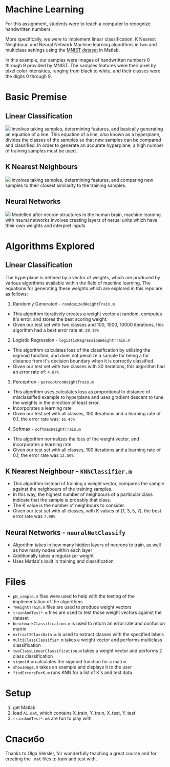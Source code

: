 # Machine Learning
For this assignment, students were to teach a computer to recognize handwritten numbers.

More specifically, we were to implement linear classification, K Nearest Neighbour, and Neural Network Machine learning algorithms in two and multiclass settings using the [MNIST dataset](http://yann.lecun.com/exdb/mnist/) in Matlab.

In this example, our samples were images of handwritten numbers 0 through 9 provided by MNIST. The samples features were their pixel by pixel color intensities, ranging from black to white, and their classes were the digits 0 through 9.



# Basic Premise
## Linear Classification
![](https://github.com/JoeGaebel/MachineLearning/blob/master/linear.png?raw=true)
involves taking samples, determining features, and basically generating an equation of a line.
This equation of a line, also known as a hyperplane, divides the classes of the samples so that new samples can be compared and classified. In order to generate an accurate hyperplane,
a high number of training samples must be used. 

## K Nearest Neighbours
![](https://github.com/JoeGaebel/MachineLearning/blob/master/KNN.png?raw=true)
involves taking samples, determining features, and comparing new samples to their closest similarity to the training samples.

## Neural Networks
![](https://github.com/JoeGaebel/MachineLearning/blob/master/neural.png?raw=true)
Modelled after neuron structures in the human brain, machine learning with neural networks involves creating layers of nerual units which have their own weights and interpret inputs

# Algorithms Explored

## Linear Classification
The hyperplane is defined by a vector of weights, which are produced by various algorithms available within the field of machine learning.
The equations for generating these weights which are explored in this repo are as follows:

1. Randomly Generated - `randomizedWeightTrain.m`
  - This algorithm iteratively creates a weight vector at random, computes it's error, and stores the best scoring weight.
  - Given our test set with two classes and 100, 1000, 10000 iterations, this algorithm had a best error rate at: `20.19%`
  
2. Logistic Regression - `logisticRegressionWeightTrain.m`
  - This algorithm calculates loss of the classification by utilizing the sigmoid function, and does not penalize
  a sample for being a far distance from it's decision boundary when it is correctly classified.
  - Given our test set with two classes with 30 iterations, this algorithm had an error rate of: `4.87%`
  
3. Perceptron - `perceptronWeightTrain.m`
  - This algorithm uses calculates loss as proportional to distance of misclassified example to hyperplane and uses gradient
  descent to tune the weights in the direction of least error.
  - Incorporates a learning rate
  - Given our test set with all classes, 100 iterations and a learning rate of 0.1, the error rate was: `16.45%`
  
4. Softmax - `softmaxWeightTrain.m`
  - This algorithm normalizes the loss of the weight vector, and incorporates a learning rate
  - Given our test set with all classes, 100 iterations and a learning rate of 0.1, the error rate was `12.50%`
  
## K Nearest Neighbour - `KNNClassifier.m`
  - This algorithm instead of training a weight vector, compares the sample against the neighbours of the training samples.
  - In this way, the highest number of neighbours of a particular class indicate that the sample is probably that class.
  - The K value is the number of neighbours to consider.
  - Given our test set with all classes, with K values of [1, 3, 5, 7], the best error rate was `7.90%`
  
  
## Neural Networks - `neuralNetClassify`
  - Algorithm takes in how many hidden layers of neurons to train, as well as how many nodes within each layer
  - Additionally takes a regularizer weight
  - Uses Matlab's built in training and classification
  
# Files
- `pN_sample.m` files were used to help with the testing of the implementation of the algorithms
- `*WeightTrain.m` files are used to produce weight vectors
- `trainAndTest*.m` files are used to test those weight vectors against the dataset
- `benchmarkClassification.m` is used to return an error rate and confusion matrix
- `extract2ClassData.m` is used to extract classes with the specified labels
- `multiClassClassifier.m` takes a weight vector and performs multiclass classification
- `twoClassLinearClassification.m` takes a weight vector and performs 2 class classification
- `sigmoid.m` calculates the sigmoid function for a matrix
- `showImage.m` takes an example and displays it to the user
- `findErrorsForK.m` runs KNN for a list of K's and test data
  
# Setup
1. get Matlab
2. load `A1.mat`, which contains X_train, Y_train, X_test, Y_test
3. `trainAndTest*.m`s are fun to play with


# Спасибо
Thanks to Olga Veksler, for wonderfully teaching a great course and for creating the `.mat` files to train and test with.
